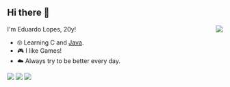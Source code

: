 ## Hi there 👋
<a href="https://github.com/codeFumaca">
  <img align="right" src="https://github-readme-stats.vercel.app/api?username=codeFumaca&show_icons=true&theme=dracula&include_all_commits=true&count_private=true" />
</a>

I'm Eduardo Lopes, 20y!

- 🤓 Learning C and [Java](https://dev.java/).
- 🎮 I like Games!
- ☁️ Always try to be better every day.

<div>
 	<a href="https://www.twitch.tv/ofumaca" target="_blank"><img src="https://img.shields.io/badge/Twitch-9146FF?style=for-the-badge&logo=twitch&logoColor=white" target="_blank"></a>
 <a href="https://discord.gg/nz9cjPWg" target="_blank"><img src="https://img.shields.io/badge/Discord-7289DA?style=for-the-badge&logo=discord&logoColor=white" target="_blank"></a> 
  <a href = "mailto:code.fumaca@gmail.com"><img src="https://img.shields.io/badge/-Gmail-%23333?style=for-the-badge&logo=gmail&logoColor=white" target="_blank"></a>
</div>
